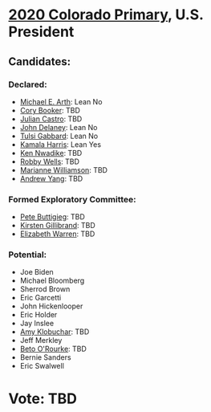 # [2020 Colorado Primary](../README.md), U.S. President

## Candidates:

### Declared:

* [Michael E. Arth](michael_e_arth.md): Lean No
* [Cory Booker](cory_booker.md): TBD
* [Julian Castro](julian_castro.md): TBD
* [John Delaney](john_delaney.md): Lean No
* [Tulsi Gabbard](tulsi_gabbard.md): Lean No
* [Kamala Harris](kamala_harris.md): Lean Yes
* [Ken Nwadike](ken_nwadike.md): TBD
* [Robby Wells](robby_wells.md): TBD
* [Marianne Williamson](marianne_williamson.md): TBD
* [Andrew Yang](andrew_yang.md): TBD

### Formed Exploratory Committee:

* [Pete Buttigieg](pete_buttigieg.md): TBD
* [Kirsten Gillibrand](kirsten_gillibrand.md): TBD
* [Elizabeth Warren](elizabeth_warren.md): TBD

### Potential:

* Joe Biden
* Michael Bloomberg
* Sherrod Brown
* Eric Garcetti
* John Hickenlooper
* Eric Holder
* Jay Inslee
* [Amy Klobuchar](amy_klobuchar.md): TBD
* Jeff Merkley
* [Beto O'Rourke](beto_orourke.md): TBD
* Bernie Sanders
* Eric Swalwell

# Vote: TBD
